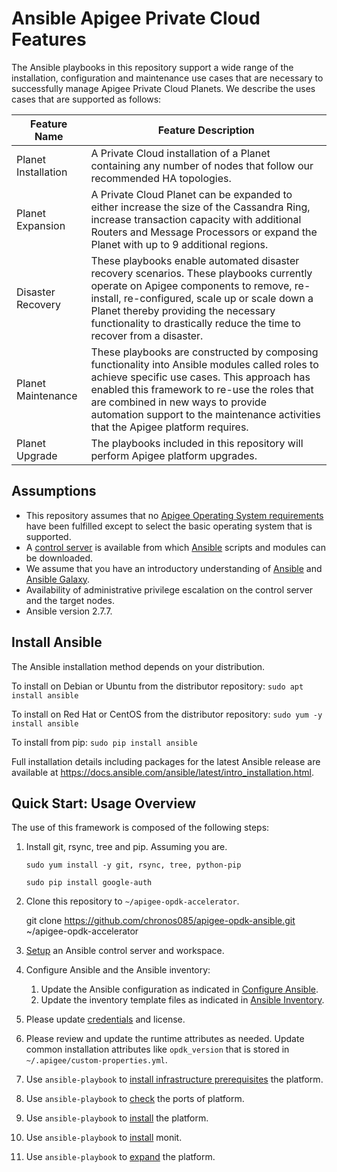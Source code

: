 # Ansible Apigee Private Cloud Features
The Ansible playbooks in this repository support a wide range of the installation, configuration
and maintenance use cases that are necessary to successfully manage Apigee Private Cloud Planets.
We describe the uses cases that are supported as follows: 

| Feature Name | Feature Description |
| --- | --- |
| Planet Installation | A Private Cloud installation of a Planet containing any number of nodes that follow our recommended HA topologies. |
| Planet Expansion | A Private Cloud Planet can be expanded to either increase the size of the Cassandra Ring, increase transaction capacity with additional Routers and Message Processors or expand the Planet with up to 9 additional regions. |
| Disaster Recovery | These playbooks enable automated disaster recovery scenarios. These playbooks currently operate on Apigee components to remove, re-install, re-configured, scale up or scale down a Planet thereby providing the necessary functionality to drastically reduce the time to recover from a disaster. |
| Planet Maintenance | These playbooks are constructed by composing functionality into Ansible modules called roles to achieve specific use cases. This approach has enabled this framework to re-use the roles that are combined in new ways to provide automation support to the maintenance activities that the Apigee platform requires.  |
| Planet Upgrade | The playbooks included in this repository will perform Apigee platform upgrades. |

## Assumptions 
* This repository assumes that no [Apigee Operating System requirements](https://docs.apigee.com/release/supported-software#apigeeedgeforprivatecloudsupportedversions) 
have been fulfilled except to select the basic operating system that is supported. 
* A [control server](https://docs.ansible.com/ansible/latest/installation_guide/intro_installation.html#control-machine-requirements) 
is available from which [Ansible](https://docs.ansible.com/ansible/latest/installation_guide/intro_installation.html) 
scripts and modules can be downloaded.
* We assume that you have an introductory understanding of [Ansible](https://docs.ansible.com/) and 
[Ansible Galaxy](https://galaxy.ansible.com/docs/).
* Availability of administrative privilege escalation on the control server and the target nodes.
* Ansible version 2.7.7. 

## Install Ansible

The Ansible installation method depends on your distribution.

To install on Debian or Ubuntu from the distributor repository:
`sudo apt install ansible`

To install on Red Hat or CentOS from the distributor repository:
`sudo yum -y install ansible`

To install from pip:
`sudo pip install ansible`

Full installation details including packages for the latest Ansible release
are available at <https://docs.ansible.com/ansible/latest/intro_installation.html>.

## Quick Start: Usage Overview
The use of this framework is composed of the following steps:

1. Install git, rsync, tree and pip. Assuming you are.

    `sudo yum install -y git, rsync, tree, python-pip`
	
    `sudo pip install google-auth`

1. Clone this repository to `~/apigee-opdk-accelerator`.

    git clone https://github.com/chronos085/apigee-opdk-ansible.git ~/apigee-opdk-accelerator
    
1. [Setup](README-setup.md) an Ansible control server and workspace.
1. Configure Ansible and the Ansible inventory:

    1. Update the Ansible configuration as indicated in [Configure Ansible](README-configure-ansible.md).          
    1. Update the inventory template files as indicated in [Ansible Inventory](README-ansible-inventory.md).
	
1. Please update [credentials](README-credentials.md) and license.  
1. Please review and update the runtime attributes as needed. Update common installation 
attributes like `opdk_version` that is stored in `~/.apigee/custom-properties.yml`.
1. Use `ansible-playbook` to [install infrastructure prerequisites](README-install-prerequisites-platform.md) the platform.
1. Use `ansible-playbook` to [check](README-port-requirements-platform.md) the ports of platform.
1. Use `ansible-playbook` to [install](README-install-platform.md) the platform.
1. Use `ansible-playbook` to [install](README-install-monit.md) monit.
1. Use `ansible-playbook` to [expand](README-install-expand.md) the platform.

